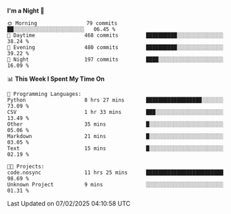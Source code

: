<!--START_SECTION:waka-->
**I'm a Night 🦉** 

```text
🌞 Morning                79 commits          ██░░░░░░░░░░░░░░░░░░░░░░░   06.45 % 
🌆 Daytime                468 commits         ██████████░░░░░░░░░░░░░░░   38.24 % 
🌃 Evening                480 commits         ██████████░░░░░░░░░░░░░░░   39.22 % 
🌙 Night                  197 commits         ████░░░░░░░░░░░░░░░░░░░░░   16.09 % 
```


📊 **This Week I Spent My Time On** 

```text
💬 Programming Languages: 
Python                   8 hrs 27 mins       ██████████████████░░░░░░░   73.09 % 
CSV                      1 hr 33 mins        ███░░░░░░░░░░░░░░░░░░░░░░   13.49 % 
Other                    35 mins             █░░░░░░░░░░░░░░░░░░░░░░░░   05.06 % 
Markdown                 21 mins             █░░░░░░░░░░░░░░░░░░░░░░░░   03.05 % 
Text                     15 mins             █░░░░░░░░░░░░░░░░░░░░░░░░   02.19 % 

🐱‍💻 Projects: 
code.nosync              11 hrs 25 mins      █████████████████████████   98.69 % 
Unknown Project          9 mins              ░░░░░░░░░░░░░░░░░░░░░░░░░   01.31 % 
```


 Last Updated on 07/02/2025 04:10:58 UTC
<!--END_SECTION:waka-->
